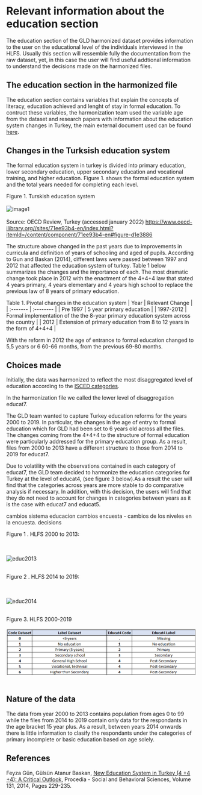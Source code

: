 
# Relevant information about the education section

The education section of the GLD harmonized dataset provides information to the user on the educational level of the individuals interviewed in the HLFS. Usually this section will ressemble fully the documentation from the raw dataset, yet, in this case the user will find useful addtional information to understand the decisions made on the harmonized files.

## The education section in the harmonized file

The education section contains variables that explain the concepts of literacy, education achieved and lenght of stay in formal education. To contruct these variables, the harmonization team used the variable age from the dataset and research papers with information about the education system changes in Turkey, the main external document used can be found [here](Utilities/education_paper.pdf). 

## Changes in the Turksish education system

The formal education system in turkey is divided into primary education, lower secondary education, upper secondary education and vocational training, and  higher education. Figure 1. shows the formal education system and the total years needed for completing each level. 

Figure 1. Turskish education system
<br></br>
![image1](Utilities/image1.png)
<br></br>
Source: OECD Review, Turkey (accessed january 2022) https://www.oecd-ilibrary.org//sites/71ee93b4-en/index.html?itemId=/content/component/71ee93b4-en#figure-d1e3886


The structure above changed in the past years due to improvements in curricula and definition of years of schooling and aged of pupils. According to Gun and Baskan (2014), different laws were passed between 1997 and 2012 that affected the education system of turkey. Table 1 below summarizes the changes and the importance of each. The most dramatic change took place in 2012 with the enactment of the 4+4+4 law that stated 4 years primary, 4 years elementary and 4 years high school to replace the previous law of 8 years of primary education.

Table 1. Pivotal changes in the education system
| Year	    | Relevant Change	                                                                        |
| :-------	| :--------	 	                                                                            |
| Pre 1997	| 5 year primary education                                                                |
| 1997-2012	| Formal implementation of the the 8-year primary education system across the country	    |
| 2012	    | Extension of primary education from 8 to 12 years in the form of 4+4+4                  |

With the reform in 2012 the age of entrance to formal education changed to 5,5 years or 6 60-66 months, from the previous 69-80 months.

## Choices made

Initially, the data was harmonized to reflect the most disaggregated level of education according to the [ISCED categories](https://ec.europa.eu/eurostat/statistics-explained/index.php?title=International_Standard_Classification_of_Education_(ISCED)). 

In the harmonization file we called the lower level of disaggregation educat7. 

The GLD team wanted to capture Turkey education reforms for the years 2000 to 2019. In particular, the changes in the age of entry to formal education which for GLD had been set to 6 years old across all the files. The changes coming from the 4+4+4 to the structure of formal education were particularly addressed for the primary education group. As a result, files from 2000 to 2013 have a different structure to those from 2014 to 2019 for educat7. 

Due to volatility with the observations contained in each category of educat7, the GLD team decided to harmonize the education categories for Turkey at the level of educat4, (see figure 3 below).As a result the user will find that the categories across years are more stable to do comparative analysis if necessary. In addition, with this decision, the users will find that they do not need to account for changes in categories between years as it is the case with educat7 and educat5.

cambios sistema educacion
cambios encuesta - cambios de los niveles en la encuesta.
decisions 

Figure 1 . HLFS 2000 to 2013:

<br></br>
![educ2013](Utilities/educ_2013.png)
<br></br>

Figure 2 . HLFS 2014 to 2019:

<br></br>
![educ2014](Utilities/educ_2014.png)
<br></br>

Figure 3. HLFS 2000-2019
<br></br>
![educ2000](Utilities/education_2000.PNG)
<br></br>

## Nature of the data

The data from year 2000 to 2013 contains population from ages 0 to 99 while the files from 2014 to 2019 contain only data for the respondants in the age bracket 15 year plus. As a result, between years 2014 onwards there is little information to clasify the respondants under the categories of primary incomplete or basic education based on age solely. 

## References

Feyza Gün, Gülsün Atanur Baskan,
[New Education System in Turkey (4 +4 +4): A Critical Outlook](Utilities/New_Ed_System_Turkey.pdf),
Procedia - Social and Behavioral Sciences,
Volume 131,
2014,
Pages 229-235.
